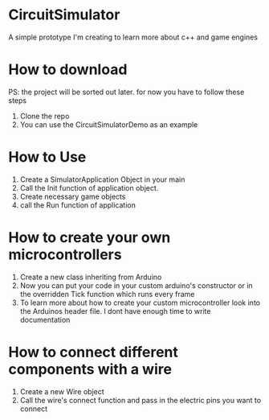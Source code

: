 # CircuitSimulator
A simple prototype I'm creating to learn more about c++ and game engines

# How to download

PS: the project will be sorted out later. for now you have to follow these steps
1. Clone the repo
2. You can use the CircuitSimulatorDemo as an example


# How to Use
1. Create a SimulatorApplication Object in your main
2. Call the Init function of application object.
3. Create necessary game objects
4. call the Run function of application

# How to create your own microcontrollers
1. Create a new class inheriting from Arduino
2. Now you can put your code in your custom arduino's constructor or in the overridden Tick function which runs every frame
3. To learn more about how to create your custom microcontroller look into the Arduinos header file. I dont have enough time to write documentation 

# How to connect different components with a wire
1. Create a new Wire object
2. Call the wire's connect function and pass in the electric pins you want to connect
